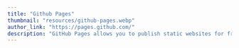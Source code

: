 ```yaml
---
title: "Github Pages"
thumbnail: "resources/github-pages.webp"
author_link: "https://pages.github.com/"
description: "GitHub Pages allows you to publish static websites for free, and supports custom domains."
---
```

